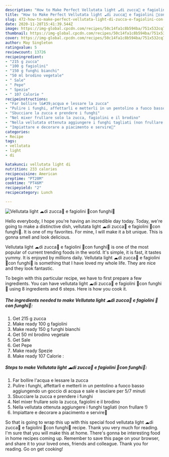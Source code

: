 ```yaml
---
description: "How to Make Perfect Vellutata light ☁di zucca🎃 e fagiolini 🌱con funghi🍄"
title: "How to Make Perfect Vellutata light ☁di zucca🎃 e fagiolini 🌱con funghi🍄"
slug: 472-how-to-make-perfect-vellutata-light-di-zucca-e-fagiolini-con-funghi
date: 2020-11-28T15:41:39.544Z
image: https://img-global.cpcdn.com/recipes/50c14fa1c8b594ba/751x532cq70/vellutata-light-☁di-zucca🎃-e-fagiolini-🌱con-funghi🍄-recipe-main-photo.jpg
thumbnail: https://img-global.cpcdn.com/recipes/50c14fa1c8b594ba/751x532cq70/vellutata-light-☁di-zucca🎃-e-fagiolini-🌱con-funghi🍄-recipe-main-photo.jpg
cover: https://img-global.cpcdn.com/recipes/50c14fa1c8b594ba/751x532cq70/vellutata-light-☁di-zucca🎃-e-fagiolini-🌱con-funghi🍄-recipe-main-photo.jpg
author: May Singleton
ratingvalue: 5
reviewcount: 13726
recipeingredient:
- "215 g zucca"
- "100 g fagiolini"
- "150 g funghi bianchi"
- "50 ml brodino vegetale"
- " Sale"
- " Pepe"
- " Spezie"
- " 107 Calorie "
recipeinstructions:
- "Far bollire l&#39;acqua e lessare la zucca"
- "Pulire i funghi, affettarli e metterli in un pentolino a fuoco basso aggiungendo un goccio di acqua e sale e lasciare per 5/7 minuti"
- "Sbucciare la zucca e prendere i funghi"
- "Nel mixer frullare solo la zucca, fagiolini e il brodino"
- "Nella vellutata ottenuta aggiungere i funghi tagliati (non frullare !)"
- "Impiattare e decorare a piacimento e servire🍴"
categories:
- Recipe
tags:
- vellutata
- light
- di

katakunci: vellutata light di 
nutrition: 233 calories
recipecuisine: American
preptime: "PT20M"
cooktime: "PT46M"
recipeyield: "2"
recipecategory: Lunch

---
```



![Vellutata light ☁di zucca🎃 e fagiolini 🌱con funghi🍄](https://img-global.cpcdn.com/recipes/50c14fa1c8b594ba/751x532cq70/vellutata-light-☁di-zucca🎃-e-fagiolini-🌱con-funghi🍄-recipe-main-photo.jpg)

Hello everybody, I hope you're having an incredible day today. Today, we're going to make a distinctive dish, vellutata light ☁di zucca🎃 e fagiolini 🌱con funghi🍄. It is one of my favorites. For mine, I will make it a bit unique. This is gonna smell and look delicious.



Vellutata light ☁di zucca🎃 e fagiolini 🌱con funghi🍄 is one of the most popular of current trending foods in the world. It's simple, it is fast, it tastes yummy. It is enjoyed by millions daily. Vellutata light ☁di zucca🎃 e fagiolini 🌱con funghi🍄 is something that I have loved my whole life. They are nice and they look fantastic.


To begin with this particular recipe, we have to first prepare a few ingredients. You can have vellutata light ☁di zucca🎃 e fagiolini 🌱con funghi🍄 using 8 ingredients and 6 steps. Here is how you cook it.

<!--inarticleads1-->

##### The ingredients needed to make Vellutata light ☁di zucca🎃 e fagiolini 🌱con funghi🍄:

1. Get 215 g zucca
1. Make ready 100 g fagiolini
1. Make ready 150 g funghi bianchi
1. Get 50 ml brodino vegetale
1. Get  Sale
1. Get  Pepe
1. Make ready  Spezie
1. Make ready  107 Calorie :




<!--inarticleads2-->

##### Steps to make Vellutata light ☁di zucca🎃 e fagiolini 🌱con funghi🍄:

1. Far bollire l&#39;acqua e lessare la zucca
1. Pulire i funghi, affettarli e metterli in un pentolino a fuoco basso aggiungendo un goccio di acqua e sale e lasciare per 5/7 minuti
1. Sbucciare la zucca e prendere i funghi
1. Nel mixer frullare solo la zucca, fagiolini e il brodino
1. Nella vellutata ottenuta aggiungere i funghi tagliati (non frullare !)
1. Impiattare e decorare a piacimento e servire🍴




So that is going to wrap this up with this special food vellutata light ☁di zucca🎃 e fagiolini 🌱con funghi🍄 recipe. Thank you very much for reading. I'm sure that you will make this at home. There's gonna be interesting food in home recipes coming up. Remember to save this page on your browser, and share it to your loved ones, friends and colleague. Thank you for reading. Go on get cooking!
